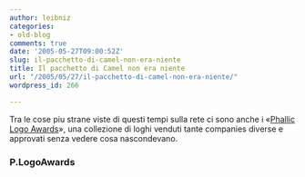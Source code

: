 ```yaml
---
author: leibniz
categories:
- old-blog
comments: true
date: '2005-05-27T09:00:52Z'
slug: il-pacchetto-di-camel-non-era-niente
title: Il pacchetto di Camel non era niente
url: "/2005/05/27/il-pacchetto-di-camel-non-era-niente/"
wordpress_id: 266

---
```

Tra le cose piu strane viste di questi tempi sulla rete ci sono anche i «[Phallic Logo Awards](http://b3ta.com/features/phalliclogoawards/)», una collezione di loghi venduti tante companies diverse e approvati senza vedere cosa nascondevano.  



### P.LogoAwards
